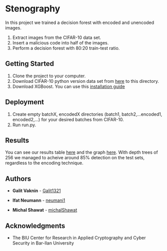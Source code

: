 # Stenography

In this project we trained a decision forest with encoded and unencoded images.
1. Extract images from the CIFAR-10 data set.
2. Insert a malicious code into half of the images.
3. Perform a decision forest with 80:20 train-test ratio.

## Getting Started

1. Clone the project to your computer.
2. Download CIFAR-10 python version data set from [here](https://www.cs.toronto.edu/~kriz/cifar.html) to this directory.
3. Download XGBoost. You can use this [installation guide](https://xgboost.readthedocs.io/en/latest/build.html)

## Deployment

1. Create empty batchX, encodedX directories (batch1, batch2,...encoded1, encoded2,...) for your desired batches from CIFAR-10.
2. Run run.py.

## Results
You can see our results table [here](https://github.com/michalShawat/Stenography/blob/master/results%20table.PNG)
and the graph [here](https://github.com/michalShawat/Stenography/blob/master/graphUpdated.PNG).
With depth trees of 256 we managed to acheive around 85% detection on the test sets, regardless to the encoding technique.

## Authors

* **Galit Vaknin** - [Galit1321](https://github.com/Galit1321)

* **Ifat Neumann** - [neumani1](https://github.com/neumani1)

* **Michal Shawat** - [michalShawat](https://github.com/michalShawat)

## Acknowledgments

* The BIU Center for Research in Applied Cryptography and Cyber Security in Bar-Ilan University
